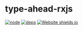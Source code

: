 # type-ahead-rxjs

[![node][node]][node-url]
[![deps][deps]][deps-url]
[![Website shields.io](https://img.shields.io/website-up-down-green-red/http/shields.io.svg)](http://shields.io/)




[node]: https://img.shields.io/node/v/eslint-loader.svg
[node-url]: https://nodejs.org
[deps]: https://david-dm.org/amirsaeed671/type-ahead-rxjs.svg
[deps-url]: https://david-dm.org/amirsaeed671/type-ahead-rxjs
